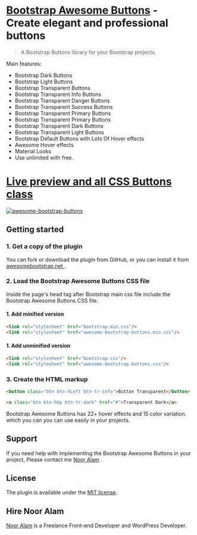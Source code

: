 # [Bootstrap Awesome Buttons](http://awesomebootstrap.net/bootstrap-awesome-buttons/) - Create elegant and professional buttons #

> A Bootstrap Buttons library for your Bootstrap projects.

Main features: 

* Bootstrap Dark Buttons
* Bootstrap Light Buttons
* Bootstrap Transparent Buttons
* Bootstrap Transparent Info Buttons
* Bootstrap Transparent Danger Buttons
* Bootstrap Transparent Success Buttons
* Bootstrap Transparent Primary Buttons
* Bootstrap Transparent Primary Buttons
* Bootstrap Transparent Dark Buttons
* Bootstrap Transparent Light Buttons
* Bootstrap Default Buttons with Lots Of Hover effects
* Awesome Hover effects 
* Material Looks 
* Use unlimited with free.

# [Live preview and all CSS Buttons class  ](http://awesomebootstrap.net/bootstrap-awesome-buttons/) #

<a href="http://awesomebootstrap.net/bootstrap-awesome-buttons/" alt="_blank"><img src="http://awesomebootstrap.net/wp-content/uploads/2017/09/bootstrap-awesome-buttons.jpg" alt="awesome-bootstrap-buttons" /></a>

## Getting started ##

### 1. Get a copy of the plugin ###

You can fork or download the plugin from GitHub, or you can install it from [awesomebootstrap.net ](http://awesomebootstrap.net/bootstrap-awesome-buttons-all/).

### 2. Load the Bootstrap Awesome Buttons CSS file ###

Inside the page's head tag after Bootstrap main css file include the Bootstrap Awesome Buttons CSS file.

#### 1. Add minified version ####
```html
<link rel="stylesheet" href="bootstrap.min.css"/>
<link rel="stylesheet" href="awesome-bootstrap-buttons.min.css"/>
```
#### 1. Add unminified version ####
```html
<link rel="stylesheet" href="bootstrap.css"/>
<link rel="stylesheet" href="awesome-bootstrap-buttons.css"/>
```



### 3. Create the HTML markup ###

```html
<button class="btn btn-hLeft btn-tr-info">Button Transparent</button>

<a class="btn btn-hUp btn-tr-dark" href="#">Transparent Dark</a>
```


Bootstrap Awesome Buttons has 22+ hover effects and 15 color variation. which you can you can use easily in your projects.



## Support ##

If you need help with implementing the Bootstrap Awesome Buttons in your project, Please contact me  [Noor Alam](http://awesomebootstrap.net/connect-us/) .

## License ##

The plugin is available under the <a href="http://opensource.org/licenses/MIT">MIT license</a>.

## Hire Noor Alam

[Noor Alam](https://codecanyon.net/user/noor-alam) is a Freelance Front-end Developer and WordPress Developer.
